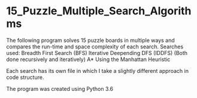 # 15_Puzzle_Multiple_Search_Algorithms
The following program solves 15 puzzle boards in multiple ways and compares the run-time and space complexity of each search. 
Searches used: 
Breadth First Search (BFS)
Iterative Deepending DFS (IDDFS) (Both done recursively and iteratively)
A* Using the Manhattan Heuristic

Each search has its own file in which I take a slightly different approach in code structure.

The program was created using Python 3.6